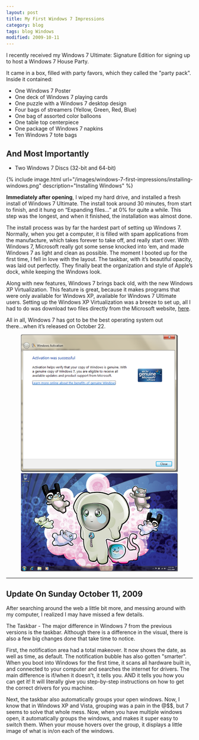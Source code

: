 ```yaml
---
layout: post
title: My First Windows 7 Impressions
category: blog
tags: blog Windows
modified: 2009-10-11
---
```

I recently received my Windows 7 Ultimate: Signature Edition for signing up to host a Windows 7 House Party.

It came in a box, filled with party favors, which they called the "party pack". Inside it contained:

* One Windows 7 Poster
* One deck of Windows 7 playing cards
* One puzzle with a Windows 7 desktop design
* Four bags of streamers (Yellow, Green, Red, Blue)
* One bag of assorted color balloons
* One table top centerpiece
* One package of Windows 7 napkins
* Ten Windows 7 tote bags

## And Most Importantly

* Two Windows 7 Discs (32-bit and 64-bit)

{% include image.html url="/images/windows-7-first-impressions/installing-windows.png" description="Installing Windows" %}

**Immediately after opening**, I wiped my hard drive, and installed a fresh install of Windows 7 Ultimate. The install took around 30 minutes, from start to finish, and it hung on “Expanding files…” at 0% for quite a while. This step was the longest, and when it finished, the installation was almost done.

The install process was by far the hardest part of setting up Windows 7. Normally, when you get a computer, it is filled with spam applications from the manufacture, which takes forever to take off, and really start over. With Windows 7, Microsoft really got some sense knocked into ‘em, and made Windows 7 as light and clean as possible. The moment I booted up for the first time, I fell in love with the layout. The taskbar, with it’s beautiful opacity, was laid out perfectly. They finally beat the organization and style of Apple’s dock, while keeping the Windows look.

Along with new features, Windows 7 brings back old, with the new Windows XP Virtualization. This feature is great, because it makes programs that were only available for Windows XP, available for Windows 7 Ultimate users. Setting up the Windows XP Virtualization was a breeze to set up, all I had to do was download two files directly from the Microsoft website, [here](http://www.microsoft.com/windows/virtual-pc/download.aspx).

All in all, Windows 7 has got to be the best operating system out there...when it’s released on October 22.

<figure class="half">
  <a href="/images/windows-7-first-impressions/activation-successful.png">
    <img src="/images/windows-7-first-impressions/activation-successful.png" alt="Activation Successful">
  </a>
  <a href="/images/windows-7-first-impressions/windows-desktop.png">
    <img src="/images/windows-7-first-impressions/windows-desktop.png" alt="Windows Desktop">
  </a>
</figure>

- - -

## Update On Sunday October 11, 2009

After searching around the web a little bit more, and messing around with my computer, I realized I may have missed a few details.

The Taskbar - The major difference in Windows 7 from the previous versions is the taskbar. Although there is a difference in the visual, there is also a few big changes done that take time to notice.

First, the notification area had a total makeover. It now shows the date, as well as time, as default. The notification bubble has also gotten "smarter". When you boot into Windows for the first time, it scans all hardware built in, and connected to your computer and searches the internet for drivers. The main difference is if/when it doesn't, it tells you. AND it tells you how you can get it! It will literally give you step-by-step instructions on how to get the correct drivers for you machine.

Next, the taskbar also automatically groups your open windows. Now, I know that in Windows XP and Vista, grouping was a pain in the @$$, but 7 seems to solve that whole mess. Now, when you have multiple windows open, it automatically groups the windows, and makes it super easy to switch them. When your mouse hovers over the group, it displays a little image of what is in/on each of the windows.
